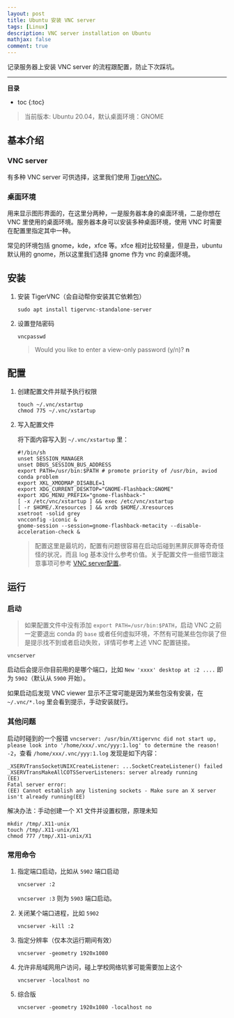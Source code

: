 ```yaml
---
layout: post
title: Ubuntu 安装 VNC server
tags: [Linux]
description: VNC server installation on Ubuntu
mathjax: false
comment: true
---
```


记录服务器上安装 VNC server 的流程跟配置，防止下次踩坑。

---

**目录**

* toc
{:toc}

> 当前版本: Ubuntu 20.04，默认桌面环境：GNOME

## 基本介绍

### VNC server

有多种 VNC server 可供选择，这里我们使用 [TigerVNC](https://tigervnc.org)。

### 桌面环境

用来显示图形界面的，在这里分两种，一是服务器本身的桌面环境，二是你想在 VNC 里使用的桌面环境。服务器本身可以安装多种桌面环境，使用 VNC 时需要在配置里指定其中一种。

常见的环境包括 gnome，kde，xfce 等。xfce 相对比较轻量，但是丑，ubuntu 默认用的 gnome，所以这里我们选择 gnome 作为 vnc 的桌面环境。

## 安装

1. 安装 TigerVNC（会自动帮你安装其它依赖包）

    ```shell
    sudo apt install tigervnc-standalone-server
    ```

2. 设置登陆密码

    ```shell
    vncpasswd
    ```

    > Would you like to enter a view-only password (y/n)? **n**

## 配置

1. 创建配置文件并赋予执行权限

    ```shell
    touch ~/.vnc/xstartup
    chmod 775 ~/.vnc/xstartup
    ```

2. 写入配置文件

    将下面内容写入到 `~/.vnc/xstartup` 里：

    ```shell
    #!/bin/sh
    unset SESSION_MANAGER
    unset DBUS_SESSION_BUS_ADDRESS
    export PATH=/usr/bin:$PATH # promote priority of /usr/bin, aviod conda problem
    export XKL_XMODMAP_DISABLE=1
    export XDG_CURRENT_DESKTOP="GNOME-Flashback:GNOME"
    export XDG_MENU_PREFIX="gnome-flashback-"
    [ -x /etc/vnc/xstartup ] && exec /etc/vnc/xstartup
    [ -r $HOME/.Xresources ] && xrdb $HOME/.Xresources
    xsetroot -solid grey
    vncconfig -iconic &
    gnome-session --session=gnome-flashback-metacity --disable-acceleration-check &
    ```

    > 配置这里是最坑的，配置有问题很容易在启动后碰到黑屏灰屏等奇奇怪怪的状况，而且 log 基本没什么参考价值。关于配置文件一些细节跟注意事项可参考 [VNC server配置](https://segmentfault.com/a/1190000022707961)。

## 运行

### 启动

> 如果配置文件中没有添加 `export PATH=/usr/bin:$PATH`，启动 VNC 之前一定要退出 conda 的 `base` 或者任何虚拟环境，不然有可能某些包你装了但是提示找不到或者启动失败，详情可参考上述 VNC 配置链接。

```shell
vncserver
```

启动后会提示你目前用的是哪个端口，比如 `New 'xxxx' desktop at :2 ....` 即为 `5902`（默认从 `5900` 开始）。

如果启动后发现 VNC viewer 显示不正常可能是因为某些包没有安装，在 `~/.vnc/*.log` 里会看到提示，手动安装就行。

### 其他问题

启动时碰到的一个报错 `vncserver: /usr/bin/Xtigervnc did not start up, please look into '/home/xxx/.vnc/yyy:1.log' to determine the reason! -2`，查看 `/home/xxx/.vnc/yyy:1.log` 发现是如下内容：

```shell
_XSERVTransSocketUNIXCreateListener: ...SocketCreateListener() failed
_XSERVTransMakeAllCOTSServerListeners: server already running
(EE)
Fatal server error:
(EE) Cannot establish any listening sockets - Make sure an X server isn't already running(EE)
```

解决办法：手动创建一个 X1 文件并设置权限，原理未知

```shell
mkdir /tmp/.X11-unix
touch /tmp/.X11-unix/X1
chmod 777 /tmp/.X11-unix/X1
```

### 常用命令

1. 指定端口启动，比如从 `5902` 端口启动

    ```shell
    vncserver :2
    ```

    `vncserver :3` 则为 `5903` 端口启动。

2. 关闭某个端口进程，比如 `5902`

    ```shell
    vncserver -kill :2
    ```

3. 指定分辨率（仅本次运行期间有效）

    ```shell
    vncserver -geometry 1920x1080
    ```

4. 允许非局域网用户访问，碰上学校网络坑爹可能需要加上这个

    ```shell
    vncserver -localhost no
    ```

5. 综合版

    ```shell
    vncserver -geometry 1920x1080 -localhost no
    ```